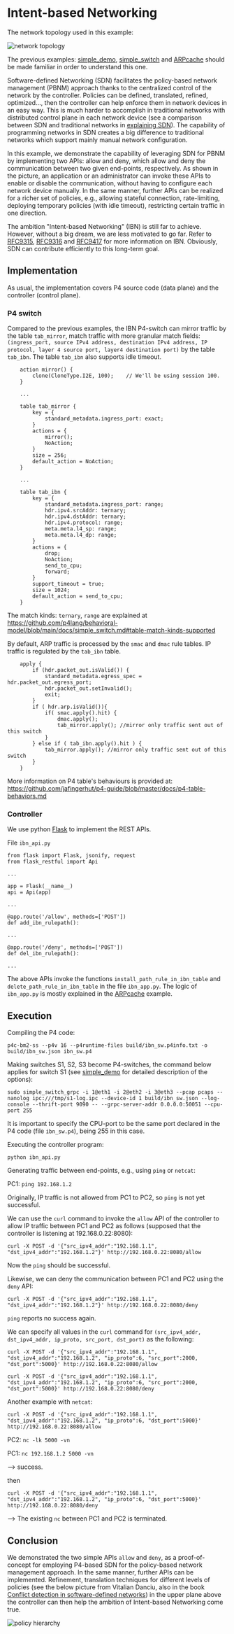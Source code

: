 # Intent-based Networking

The network topology used in this example:

![network topology](topo.svg)

The previous examples: [simple\_demo](../simple_demo), [simple\_switch](../simple_switch) and [ARPcache](../ARPcache) should be made familiar in order to understand this one.

Software-defined Networking (SDN) facilitates the policy-based network management (PBNM) approach thanks to the centralized control of the network by the controller. Policies can be defined, translated, refined, optimized..., then the controller can help enforce them in network devices in an easy way. This is much harder to accomplish in traditional networks with distributed control plane in each network device (see a comparison between SDN and traditional networks in [explaining SDN](../explaining_SDN)). The capability of programming networks in SDN creates a big difference to traditional networks which support mainly manual network configuration.

In this example, we demonstrate the capability of leveraging SDN for PBNM by implementing two APIs: allow and deny, which allow and deny the communication between two given end-points, respectively. As shown in the picture, an application or an administrator can invoke these APIs to enable or disable the communication, without having to configure each network device manually. In the same manner, further APIs can be realized for a richer set of policies, e.g., allowing stateful connection, rate-limiting, deploying temporary policies (with idle timeout), restricting certain traffic in one direction.

The ambition "Intent-based Networking" (IBN) is still far to achieve. However, without a big dream, we are less motivated to go far. Refer to [RFC9315](https://www.rfc-editor.org/rfc/rfc9315.html), [RFC9316](https://www.rfc-editor.org/rfc/rfc9316) and [RFC9417](https://www.rfc-editor.org/rfc/rfc9417) for more information on IBN. Obviously, SDN can contribute efficiently to this long-term goal.


## Implementation
As usual, the implementation covers P4 source code (data plane) and the controller (control plane).

### P4 switch
Compared to the previous examples, the IBN P4-switch can mirror traffic by the table `tab_mirror`, match traffic with more granular match fields: `(ingress_port, source IPv4 address, destination IPv4 address, IP protocol, layer 4 source port, layer4 destination port)` by the table `tab_ibn`. The table `tab_ibn` also supports idle timeout.

```
    action mirror() {
        clone(CloneType.I2E, 100);    // We'll be using session 100.
    }

    ...

    table tab_mirror {
        key = {
            standard_metadata.ingress_port: exact;
        }
        actions = {
            mirror();
            NoAction;
        }
        size = 256;
        default_action = NoAction;
    }

    ...

    table tab_ibn {
        key = {
            standard_metadata.ingress_port: range;
            hdr.ipv4.srcAddr: ternary;
            hdr.ipv4.dstAddr: ternary;
            hdr.ipv4.protocol: range;
            meta.meta.l4_sp: range;
            meta.meta.l4_dp: range;
        }
        actions = {
            drop;
            NoAction;
            send_to_cpu;
            forward;
        }
        support_timeout = true;
        size = 1024;
        default_action = send_to_cpu;
    }
```
The match kinds: `ternary`, `range` are explained at https://github.com/p4lang/behavioral-model/blob/main/docs/simple_switch.md#table-match-kinds-supported

By default, ARP traffic is processed by the `smac` and `dmac` rule tables. IP traffic is regulated by the `tab_ibn` table.
```
    apply {
        if (hdr.packet_out.isValid()) {
            standard_metadata.egress_spec = hdr.packet_out.egress_port;
            hdr.packet_out.setInvalid();
            exit;
        }
        if ( hdr.arp.isValid()){
            if( smac.apply().hit) {
                dmac.apply();
                tab_mirror.apply(); //mirror only traffic sent out of this switch
            }
        } else if ( tab_ibn.apply().hit ) {
            tab_mirror.apply(); //mirror only traffic sent out of this switch
        }
    }

```
More information on P4 table's behaviours is provided at: https://github.com/jafingerhut/p4-guide/blob/master/docs/p4-table-behaviors.md


### Controller

We use python [Flask](https://flask.palletsprojects.com/) to implement the REST APIs.

File `ibn_api.py`
```
from flask import Flask, jsonify, request
from flask_restful import Api

...

app = Flask(__name__)
api = Api(app)

...

@app.route('/allow', methods=['POST'])
def add_ibn_rulepath():

...

@app.route('/deny', methods=['POST'])
def del_ibn_rulepath():

...

```

The above APIs invoke the functions `install_path_rule_in_ibn_table` and `delete_path_rule_in_ibn_table` in the file `ibn_app.py`. The logic of `ibn_app.py` is mostly explained in the [ARPcache](../ARPcache) example.


## Execution

Compiling the P4 code:
```
p4c-bm2-ss --p4v 16 --p4runtime-files build/ibn_sw.p4info.txt -o build/ibn_sw.json ibn_sw.p4
```

Making switches S1, S2, S3 become P4-switches, the command below applies for switch S1 (see [simple\_demo](../simple_demo) for detailed description of the options): 
```
sudo simple_switch_grpc -i 1@eth1 -i 2@eth2 -i 3@eth3 --pcap pcaps --nanolog ipc:///tmp/s1-log.ipc --device-id 1 build/ibn_sw.json --log-console --thrift-port 9090 -- --grpc-server-addr 0.0.0.0:50051 --cpu-port 255
```
It is important to specify the CPU-port to be the same port declared in the P4 code (file `ibn_sw.p4`), being 255 in this case.

Executing the controller program:
```
python ibn_api.py
```

Generating traffic between end-points, e.g., using `ping` or `netcat`:

PC1: `ping 192.168.1.2`

Originally, IP traffic is not allowed from PC1 to PC2, so `ping` is not yet successful.

We can use the `curl` command to invoke the `allow` API of the controller to allow IP traffic between PC1 and PC2 as follows (supposed that the controller is listening at 192.168.0.22:8080):

```
curl -X POST -d '{"src_ipv4_addr":"192.168.1.1", "dst_ipv4_addr":"192.168.1.2"}' http://192.168.0.22:8080/allow
```
Now the `ping` should be successful.

Likewise, we can deny the communication between PC1 and PC2 using the `deny` API:
```
curl -X POST -d '{"src_ipv4_addr":"192.168.1.1", "dst_ipv4_addr":"192.168.1.2"}' http://192.168.0.22:8080/deny
```
`ping` reports no success again.

We can specify all values in the `curl` command for `(src_ipv4_addr, dst_ipv4_addr, ip_proto, src_port, dst_port)` as the following:
```
curl -X POST -d '{"src_ipv4_addr":"192.168.1.1", "dst_ipv4_addr":"192.168.1.2", "ip_proto":6, "src_port":2000, "dst_port":5000}' http://192.168.0.22:8080/allow

curl -X POST -d '{"src_ipv4_addr":"192.168.1.1", "dst_ipv4_addr":"192.168.1.2", "ip_proto":6, "src_port":2000, "dst_port":5000}' http://192.168.0.22:8080/deny
```

Another example with `netcat`:
```
curl -X POST -d '{"src_ipv4_addr":"192.168.1.1", "dst_ipv4_addr":"192.168.1.2", "ip_proto":6, "dst_port":5000}' http://192.168.0.22:8080/allow
```
PC2: `nc -lk 5000 -vn`

PC1: `nc 192.168.1.2 5000 -vn`

--> success.

then 
```
curl -X POST -d '{"src_ipv4_addr":"192.168.1.1", "dst_ipv4_addr":"192.168.1.2", "ip_proto":6, "dst_port":5000}' http://192.168.0.22:8080/deny
```
--> The existing `nc` between PC1 and PC2 is terminated.

## Conclusion

We demonstrated the two simple APIs `allow` and `deny`, as a proof-of-concept for employing P4-based SDN for the policy-based network management approach. In the same manner, further APIs can be implemented. Refinement, translation techniques for different levels of policies (see the below picture from Vitalian Danciu, also in the book [Conflict detection in software-defined networks](https://edoc.ub.uni-muenchen.de/30344/)) in the upper plane above the controller can then help the ambition of Intent-based Networking come true.

![policy hierarchy](policy_hierarchy.svg)
